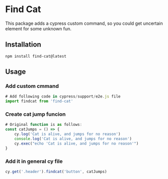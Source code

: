 # Find Cat
This package adds a cypress custom command, so you could get uncertain element for some unknown fun.

## Installation
```shell
npm install find-cat@latest
```

## Usage
### Add custom cmmand
```js
# Add following code in cypress/support/e2e.js file
import findcat from 'find-cat'
```
### Create cat jump funcion
```js
# Original function is as follows:
const catJumps = () => {
    cy.log('Cat is alive, and jumps for no reason')
    console.log('Cat is alive, and jumps for no reason')
    cy.exec("echo 'Cat is alive, and jumps for no reason'")
}
```
### Add it in general cy file
```js
cy.get('.header').findcat('button', catJumps)
```